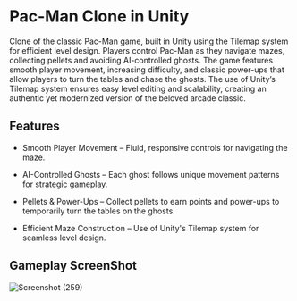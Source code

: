 # Pac-Man Clone in Unity 

Clone of the classic Pac-Man game, built in Unity using the Tilemap system for efficient level design. Players control Pac-Man as they navigate mazes, collecting pellets and avoiding AI-controlled ghosts. The game features smooth player movement, increasing difficulty, and classic power-ups that allow players to turn the tables and chase the ghosts. The use of Unity’s Tilemap system ensures easy level editing and scalability, creating an authentic yet modernized version of the beloved arcade classic.


## Features

- Smooth Player Movement – Fluid, responsive controls for navigating the maze.

- AI-Controlled Ghosts – Each ghost follows unique movement patterns for strategic gameplay.

- Pellets & Power-Ups – Collect pellets to earn points and power-ups to temporarily turn the tables on the ghosts.

- Efficient Maze Construction – Use of Unity's Tilemap system for seamless level design.


## Gameplay ScreenShot

![Screenshot (259)](https://github.com/user-attachments/assets/c1a96cba-f6b5-4897-ab98-d7370d244006)

  

